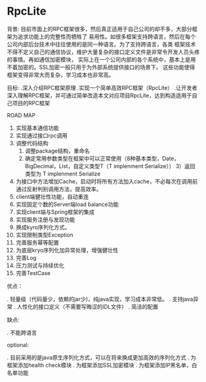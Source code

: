 # RpcLite
背景:
     目前市面上的RPC框架很多，然后真正适用于自己公司的却不多，大部分框架为追求功能上的完整性而牺牲了
   易用性。如很多框架支持跨语言，然后在每个公司内部后台技术中往往使用的是同一种语言。为了支持跨语言，各类
   框架技术不得不定义自己的通信协议，维护大量复杂的接口定义文件是非常令开发人员头疼的事情。再如通信加密模块，
   实际上在一个公司内部的各个系统中，基本上是用不着加密的。SSL加密一般只用于为外部系统提供接口的场景下。
   这些功能使得框架变得非常大而复杂，学习成本也非常高。

目标:
    .深入介绍RPC框架原理
    .实现一个简单高效RPC框架（RpcLite）
    .让开发者深入理解RPC框架，并可通过简单改造本文对应项目RpcLite，达到构造适用于自己项目的RPC框架


ROAD MAP

1. 实现基本通信功能
2. 实现通过接口rpc调用
3. 调整代码结构
	1) 调整package结构，重命名
    2) 确定常用参数类型在框架中可以正常使用（8种基本类型，Date，BigDecimal，List，自定义类型T（T implenment Serialize））
    3）返回类型为 T implenment Serialize
4. 为接口中方法增加Cache，启动时将所有方法加入cache，不必每次在调用前通过反射判别调用方法，提高效率。
5. client端健壮性功能，自动重连
6. 实现固定个数的Server端load balance功能
7. 实现client端与Spring框架的集成
8. 实现服务注册与发现功能
9. 换成kyro序列化方式。
10. 实现限制类型Exception
11. 完善服务幂等配置
12. 为底层kryo序列化加异常处理，增强健壮性
12. 完善Log
13. 压力测试与持续优化
14. 完善TestCase


优点：

. 轻量级（代码量少，依赖的jar少)，纯java实现，学习成本非常低。
. 支持java异常
. 人性化的接口定义（不需要写晦涩的IDL文件）
. 简洁的配置


缺点:

. 不能跨语言

optional:

. 目前采用的是java原生序列化方式，可以在将来换成更加高效的序列化方式
. 为框架添加health check模块
. 为框架添加SSL加密模块
. 为框架添加IP黑名单，白名单功能

